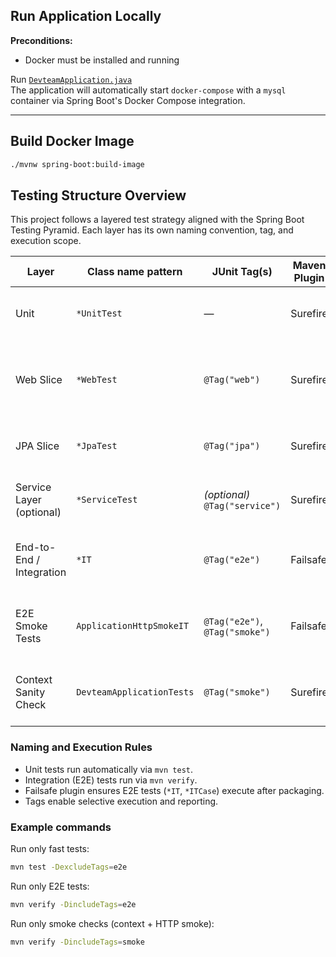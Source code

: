 ## Run Application Locally

**Preconditions:**
- Docker must be installed and running

Run [`DevteamApplication.java`](src/main/java/by/teachmeskills/devteam/DevteamApplication.java)  
The application will automatically start `docker-compose` with a `mysql` container via Spring Boot's Docker Compose integration.

---

## Build Docker Image

```bash
./mvnw spring-boot:build-image
```
## Testing Structure Overview

This project follows a layered test strategy aligned with the Spring Boot Testing Pyramid.
Each layer has its own naming convention, tag, and execution scope.

 Layer | Class name pattern | JUnit Tag(s) | Maven Plugin | Purpose |
|-------|--------------------|---------------|---------------|----------|
| Unit | `*UnitTest` | — | Surefire | Fast, isolated logic tests using mocks. Run by default. |
| Web Slice | `*WebTest` | `@Tag("web")` | Surefire | MVC controller tests with `@WebMvcTest`, mock security and request handling. |
| JPA Slice | `*JpaTest` | `@Tag("jpa")` | Surefire | Repository tests with real DB (Testcontainers + Flyway). |
| Service Layer (optional) | `*ServiceTest` | *(optional)* `@Tag("service")` | Surefire | Business/service layer tests running in Spring context. |
| End-to-End / Integration | `*IT` | `@Tag("e2e")` | Failsafe | Full application context with real HTTP, DB, security, and Thymeleaf. |
| E2E Smoke Tests | `ApplicationHttpSmokeIT` | `@Tag("e2e")`, `@Tag("smoke")` | Failsafe | Minimal full-stack verification of key endpoints and redirects. |
| Context Sanity Check | `DevteamApplicationTests` | `@Tag("smoke")` | Surefire | Ensures the Spring Boot application context starts successfully. |


### Naming and Execution Rules

- Unit tests run automatically via `mvn test`.
- Integration (E2E) tests run via `mvn verify`.
- Failsafe plugin ensures E2E tests (`*IT`, `*ITCase`) execute after packaging.
- Tags enable selective execution and reporting.

### Example commands

Run only fast tests:
```bash
mvn test -DexcludeTags=e2e
```

Run only E2E tests:
```bash
mvn verify -DincludeTags=e2e
```

Run only smoke checks (context + HTTP smoke):
```bash
mvn verify -DincludeTags=smoke
```